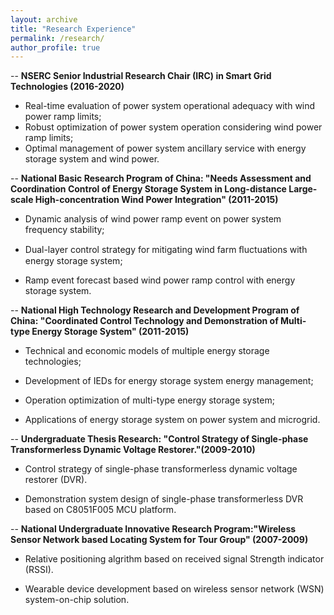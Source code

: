 ```yaml
---
layout: archive
title: "Research Experience"
permalink: /research/
author_profile: true
---
```



-- **NSERC Senior Industrial Research Chair (IRC) in Smart Grid Technologies (2016-2020)**
- Real-time evaluation of power system operational adequacy with wind power ramp limits;
- Robust optimization of power system operation considering wind power ramp limits;
- Optimal management of power system ancillary service with energy storage system and wind power.



-- **National Basic Research Program of China: "Needs Assessment and Coordination Control of Energy Storage System in Long-distance Large-scale High-concentration Wind Power Integration" (2011-2015)**

- Dynamic analysis of wind power ramp event on power system frequency stability;

- Dual-layer control strategy for mitigating wind farm ﬂuctuations with energy storage system;

- Ramp event forecast based wind power ramp control with energy storage system.

-- **National High Technology Research and Development Program of China: "Coordinated Control Technology and Demonstration of Multi-type Energy Storage System" (2011-2015)**

- Technical and economic models of multiple energy storage technologies;

- Development of IEDs for energy storage system energy management;

- Operation optimization of multi-type energy storage system;

- Applications of energy storage system on power system and microgrid.

-- **Undergraduate Thesis Research: "Control Strategy of Single-phase Transformerless Dynamic Voltage Restorer."(2009-2010)**

- Control strategy of single-phase transformerless dynamic voltage restorer (DVR).

- Demonstration system design of single-phase transformerless DVR based on C8051F005 MCU platform.

-- **National Undergraduate Innovative Research Program:"Wireless Sensor Network based Locating System for Tour Group" (2007-2009)**

- Relative positioning algrithm based on received signal Strength indicator (RSSI).

- Wearable device development based on wireless sensor network (WSN) system-on-chip solution.
